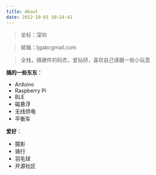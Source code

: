 ```yaml
---
title: About
date: 2012-10-01 10:24:41
---
```


> 坐标：深圳

> 邮箱：ljgabc<at>gmail.com

> 全栈，搞硬件的码农，爱钻研，喜欢自己琢磨一些小玩意

**搞的一些东东**：
* Arduino
* Raspberry Pi
* BLE
* 磁悬浮
* 无线供电
* 平衡车

**爱好**：
* 摄影
* 骑行
* 羽毛球
* 开源社区
